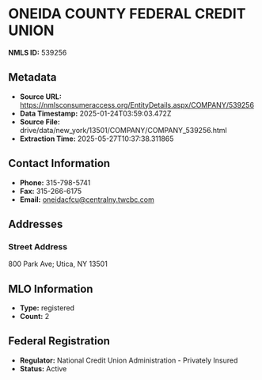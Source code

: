 # ONEIDA COUNTY FEDERAL CREDIT UNION

**NMLS ID:** 539256

## Metadata
- **Source URL:** https://nmlsconsumeraccess.org/EntityDetails.aspx/COMPANY/539256
- **Data Timestamp:** 2025-01-24T03:59:03.472Z
- **Source File:** drive/data/new_york/13501/COMPANY/COMPANY_539256.html
- **Extraction Time:** 2025-05-27T10:37:38.311865

## Contact Information
- **Phone:** 315-798-5741
- **Fax:** 315-266-6175
- **Email:** oneidacfcu@centralny.twcbc.com

## Addresses
### Street Address
800 Park Ave; Utica, NY 13501

## MLO Information
- **Type:** registered
- **Count:** 2

## Federal Registration
- **Regulator:** National Credit Union Administration - Privately Insured
- **Status:** Active
